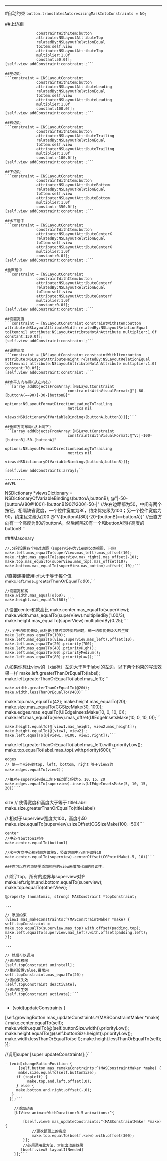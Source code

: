 
--------------
#自动约束 
`button.translatesAutoresizingMaskIntoConstraints = NO;`

##上边距
```constraint = [NSLayoutConstraint
              constraintWithItem:button
              attribute:NSLayoutAttributeTop
              relatedBy:NSLayoutRelationEqual
              toItem:self.view
              attribute:NSLayoutAttributeTop
              multiplier:1.0f
              constant:50.0f];
[self.view addConstraint:constraint];```

##左边距
```constraint = [NSLayoutConstraint
              constraintWithItem:button
              attribute:NSLayoutAttributeLeading
              relatedBy:NSLayoutRelationEqual
              toItem:self.view
              attribute:NSLayoutAttributeLeading
              multiplier:1.0f
              constant:100.0f];
[self.view addConstraint:constraint];```

##右边距
```constraint = [NSLayoutConstraint
              constraintWithItem:button
              attribute:NSLayoutAttributeTrailing
              relatedBy:NSLayoutRelationEqual
              toItem:self.view
              attribute:NSLayoutAttributeTrailing
              multiplier:1.0f
              constant:-100.0f];
[self.view addConstraint:constraint];```

##下边距
```constraint = [NSLayoutConstraint
              constraintWithItem:button
              attribute:NSLayoutAttributeBottom
              relatedBy:NSLayoutRelationEqual
              toItem:self.view
              attribute:NSLayoutAttributeBottom
              multiplier:1.0f
              constant:-350.0f];
[self.view addConstraint:constraint];```

##水平居中
```constraint = [NSLayoutConstraint
              constraintWithItem:button
              attribute:NSLayoutAttributeCenterX
              relatedBy:NSLayoutRelationEqual
              toItem:self.view
              attribute:NSLayoutAttributeCenterX
              multiplier:1.0f
              constant:0.0f];
[self.view addConstraint:constraint];```

#垂直居中
```constraint = [NSLayoutConstraint
              constraintWithItem:button
              attribute:NSLayoutAttributeCenterY
              relatedBy:NSLayoutRelationEqual
              toItem:self.view
              attribute:NSLayoutAttributeCenterY
              multiplier:1.0f
              constant:0.0f];
[self.view addConstraint:constraint];```

##设置宽度
```constraint = [NSLayoutConstraint constraintWithItem:button attribute:NSLayoutAttributeWidth relatedBy:NSLayoutRelationEqual toItem:nil attribute:NSLayoutAttributeNotAnAttribute multiplier:1.0f constant:130.0f];
[self.view addConstraint:constraint];```

##设置高度
```constraint = [NSLayoutConstraint constraintWithItem:button attribute:NSLayoutAttributeHeight relatedBy:NSLayoutRelationEqual toItem:nil attribute:NSLayoutAttributeNotAnAttribute multiplier:1.0f constant:70.0f];
[self.view addConstraint:constraint];```

##水平方向布局(从左向右)
```[array addObjectsFromArray:[NSLayoutConstraint
                            constraintsWithVisualFormat:@"|-60-[buttonA(==90)]-30-[buttonB]"
                            options:NSLayoutFormatDirectionLeadingToTrailing
                            metrics:nil
                            views:NSDictionaryOfVariableBindings(buttonA,buttonB)]];```

##垂直方向布局(从上向下)
```[array addObjectsFromArray:[NSLayoutConstraint
                            constraintsWithVisualFormat:@"V:|-100-[buttonB]-50-[buttonA]"
                            options:NSLayoutFormatDirectionLeadingToTrailing
                            metrics:nil
                            views:NSDictionaryOfVariableBindings(buttonA,buttonB)]];

[self.view addConstraints:array];```

---------
##VFL
```
NSDictionary *viewsDictionary = NSDictionaryOfVariableBindings(buttonA,buttonB);
@"|-50-[buttonA(80@100)]-[buttonB(90@200)]-50-|" //左右边距都为50，中间有两个按钮，相隔缺省宽度，一个控件宽度为80，约束优先级为100；另一个控件宽度为90，约束优先级为200
@"V:[buttonA(80)]-20-[buttonB(==buttonA)]" //垂直方向有一个高度为80的buttonA，然后间隔20有一个和buttonA同样高度的buttonB```

###Masonary
```
//.分别设置各个相对边距（superview为view的父类视图，下同）
make.left.mas_equalTo(superView.mas_left).mas_offset(10);
make.right.mas_equalTo(superView.mas_right).mas_offset(-10);
make.top.mas_equalTo(superView.mas_top).mas_offset(10);
make.bottom.mas_equalTo(superView.mas_bottom).offset(-10);```

```
//直接连接使用left大于等于每个值
make.left.mas_greaterThanOrEqualTo(10);```

```
//设置宽和高
make.width.mas_equalTo(60);
make.height.mas_equalTo(60);```

```
//.设置center和款高比
make.center.mas_equalTo(superView);
make.width.mas_equalTo(superView).multipliedBy(1.00/3);
make.height.mas_equalTo(superView).multipliedBy(0.25);```

```
//.关于约束优先级,此处要注意约束冲突的问题，统一约束优先级大的生效
make.left.mas_equalTo(100);
make.left.mas_equalTo(view.superview.mas_left).offset(10);
make.left.mas_equalTo(20).priority(700);
make.left.mas_equalTo(40).priorityHigh();
make.left.mas_equalTo(60).priorityMedium();
make.left.mas_equalTo(80).priorityLow();```

```
//.如果你想让view的（x坐标）左边大于等于label的左边，以下两个约束的写法效果一样
 make.left.greaterThanOrEqualTo(label);
 make.left.greaterThanOrEqualTo(label.mas_left);```

```
make.width.greaterThanOrEqualTo(@200);
make.width.lessThanOrEqualTo(@400)```

```
make.top.mas_equalTo(42);
make.height.mas_equalTo(20);
make.size.mas_equalTo(CGSizeMake(50, 100));
make.edges.mas_equalTo(UIEdgeInsetsMake(10, 0, 10, 0));
make.left.mas_equalTo(view).mas_offset(UIEdgeInsetsMake(10, 0, 10, 0));```

```
make.height.equalTo(@[view1.mas_height, view2.mas_height]);
make.height.equalTo(@[view1, view2]);
make.left.equalTo(@[view1, @100, view3.right]);```

```
make.left.greaterThanOrEqualTo(label.mas_left).with.priorityLow();
make.top.equalTo(label.mas_top).with.priority(600);```

```
edges
// 使一个view的top, left, bottom, right 等于view2的
make.edges.equalTo(view2)；

//相对于superviewde上左下右边距分别为5，10，15，20
make.edges.equalTo(superview).insets(UIEdgeInsetsMake(5, 10, 15, 20))```


```
size
// 使得宽度和高度大于等于 titleLabel
make.size.greaterThanOrEqualTo(titleLabel)

// 相对于superview宽度大100，高度小50
make.size.equalTo(superview).sizeOffset(CGSizeMake(100, -50))```


```
center
//中心与button1对齐
make.center.equalTo(button1)

//水平方向中心相对向左偏移5，竖直方向中心向下偏移10
make.center.equalTo(superview).centerOffset(CGPointMake(-5, 10))```

###你可以在约束链里添加相应的view来增加代码的可读性:
```
// 除了top，所有的边界与superview对齐
make.left.right.and.bottom.equalTo(superview);
make.top.equalTo(otherView);```

```
@property (nonatomic, strong) MASConstraint *topConstraint;

...

// 添加约束
[view1 mas_makeConstraints:^(MASConstraintMaker *make) {
self.topConstraint = make.top.equalTo(superview.mas_top).with.offset(padding.top);
make.left.equalTo(superview.mas_left).with.offset(padding.left);
}];

...

// 然后可以调用
//该约束移除
[self.topConstraint uninstall];
//重新设置value,最常用
self.topConstraint.mas_equalTo(20);
//该约束失效
[self.topConstraint deactivate];
//该约束生效
[self.topConstraint activate];```


```
- (void)updateConstraints {

[self.growingButton mas_updateConstraints:^(MASConstraintMaker *make) {
make.center.equalTo(self);
make.width.equalTo(@(self.buttonSize.width)).priorityLow();
make.height.equalTo(@(self.buttonSize.height)).priorityLow();
make.width.lessThanOrEqualTo(self);
make.height.lessThanOrEqualTo(self);
}];

//调用super
[super updateConstraints];
}```

```
- (void)changeButtonPosition {
      [self.button mas_remakeConstraints:^(MASConstraintMaker *make) {
      make.size.equalTo(self.buttonSize);
     if (topLeft) {
          make.top.and.left.offset(10);
     } else {
     make.bottom.and.right.offset(-10); 
   }
  }];```

```
        //添加动画
        [UIView animateWithDuration:0.5 animations:^{
            
            [bself.view5 mas_updateConstraints:^(MASConstraintMaker *make) {
                //更改距顶上的高度
                make.top.equalTo(bself.view).with.offset(300);
            }];
            //必须调用此方法，才能出动画效果
           [bself.view5 layoutIfNeeded];
        }];```



